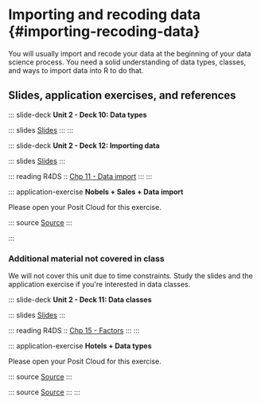 # Importing and recoding data {#importing-recoding-data}

You will usually import and recode your data at the beginning of your data science process.
You need a solid understanding of data types, classes, and ways to import data into R to do that.

## Slides, application exercises, and references

::: slide-deck
**Unit 2 - Deck 10: Data types**

::: slides
[Slides](https://lukas-jue.github.io/intro-tidyverse-2023-january/slides/u2-d10-data-types/u2-d10-data-types.html#1)
:::
:::

::: slide-deck
**Unit 2 - Deck 12: Importing data**

::: slides
[Slides](https://lukas-jue.github.io/intro-tidyverse-2023-january/slides/u2-d12-data-import/u2-d12-data-import.html#1)
:::

::: reading
R4DS :: [Chp 11 - Data import](https://r4ds.had.co.nz/data-import.html)
:::
:::

::: application-exercise
**Nobels + Sales + Data import**

Please open your Posit Cloud for this exercise.

::: source
[Source](https://github.com/lukas-jue/intro-tidyverse-2023-january/blob/master/docs/application-exercises/ae-06-nobels-sales-dataimport/nobels-csv.Rmd)
:::

<!-- ::: source -->

<!-- [Solution, `.Rmd` file](https://github.com/lukas-jue/intro-tidyverse-2023-january/blob/master/docs/application-exercises/ae-06-nobels-sales-dataimport/nobels-csv-solution.Rmd) -->

<!-- ::: -->
:::

<!-- ::: {.source} -->

<!-- [Source](https://github.com/lukas-jue/intro-tidyverse-2023-january/blob/master/docs/application-exercises/ae-06-nobels-sales-dataimport/sales-excel.Rmd) -->

<!-- ::: -->

<!-- ::: -->

### Additional material not covered in class

We will not cover this unit due to time constraints.
Study the slides and the application exercise if you're interested in data classes.

::: slide-deck
**Unit 2 - Deck 11: Data classes**

::: slides
[Slides](https://lukas-jue.github.io/intro-tidyverse-2023-january/slides/u2-d11-data-classes/u2-d11-data-classes.html#1)
:::

::: reading
R4DS :: [Chp 15 - Factors](https://r4ds.had.co.nz/factors.html)
:::
:::

::: application-exercise
**Hotels + Data types**

Please open your Posit Cloud for this exercise.

::: source
[Source](https://github.com/lukas-jue/intro-tidyverse-2023-january/blob/master/docs/application-exercises/ae-05-hotels-datatypes/hotels-forcats.Rmd)
:::

::: source
[Source](https://github.com/lukas-jue/intro-tidyverse-2023-january/blob/master/docs/application-exercises/ae-05-hotels-datatypes/type-coercion.Rmd)
:::
:::
